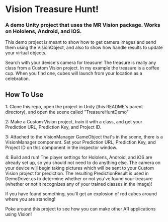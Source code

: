<h1>Vision Treasure Hunt!</h1>
<h3>A demo Unity project that uses the MR Vision package. Works on Hololens, Android, and iOS.</h3>
This demo project is meant to show how to get camera images and send them using the VisionObject, and also to show how handle results to update your virtual objects.
</br>

Search with your device's camera for treasure! The treasure is really any class from a Custom Vision project. In my example the treasure is a coffee cup.
When you find one, cubes will launch from your location as a celebration.


<h2>How To Use</h2>
1: Clone this repo, open the project in Unity (this README's parent directory), and open the scene called "TreasureHuntDemo"

2: Make a Custom Vision project, train it with a class, and get your Prediction URL, Prediction Key, and Project ID.

3: Attached to the VisionManager GameObject that's in the scene, there is a VisionManager component. Set your Prediction URL, Prediction Key, and Project ID on this component in the inspector window.

4: Build and run! The player settings for Hololens, Android, and iOS are already set up, so you should not need to do anything else. The camera on your device will begin taking pictures which will be sent to your Custom Vision project for prediction. The resulting PredictionResult is used in DemoDriver.cs to determine whether or not you've found your treasure (whether or not it recognizes any of your trained classes in the image)!

If you have found something, you'll get an explosion of red cubes around where you are standing!


Poke around this project to see how you can make other AR applications using Vision!
